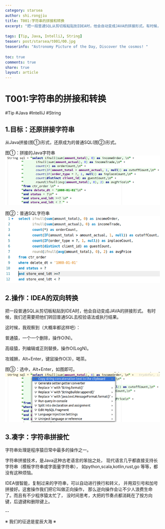 ```yaml
---
category: starsea
author: shi.rongjiu
title: T001:字符串的拼接和转换
excerpt: "把一段普通SQL从剪切板粘贴到IDEA时，他会自动变成JAVA的拼接形式。有时候，我们还需要把他们转回普通SQL去校验语法或执行结果。"

tags: [Tip, Java, IntelliJ, String]
teaser: post/starsea/t001/00.jpg
teaserinfo: "Astronomy Picture of the Day, Discover the cosmos! "

toc: true
comments: true
share: true
layout: article
---
```


# T001:字符串的拼接和转换

#Tip #Java #IntelliJ #String


## 1.目标：还原拼接字符串

从Java拼接(图①)形式，还原成为的普通SQL(图②)形式。

图①：拼接的Java字符串
<img src="/images/post/starsea/t001/01.png">

图②：普通SQL字符串
<img src="/images/post/starsea/t001/02.png">

## 2.操作：IDEA的双向转换

把一段普通SQL从剪切板粘贴到IDEA时，他会自动变成JAVA的拼接形式。
有时候，我们还需要把他们转回普通SQL去校验语法或执行结果。

这时候，我观察到（大概率都这样吧）：

普通猿，一个一个删除，操作O(N)。

高级猿，列编辑或正则替换，操作O(LogN)。

攻城狮，Alt+Enter，键鼠操作O(3)，喝茶。

图③：选中，Alt+Enter，如图即可。
<img src="/images/post/starsea/t001/03.png">



## 3.凑字：字符串拼接忙

字符串处理是程序猿日常中最多的操作之一。

字符串拼接技术，是Java这种古老语言的笨拙之处，
现代语言几乎都直接支持长字符串（模板字符串或字面量字符串），
如python,scala,kotlin,rust,go 等等，都没有这种烦恼。

IDEA很智能，复制过来的字符串，可以自动进行换行和转义，
并用双引号和加号拼接好。这套操作我们把它叫做正向操作，
那么逆向操作会让不少人浪费生命了。而且有不少程序猿太忙了，
没时间思考，大把的节奏点都消耗在了按方向键，后退键和删除键上。

--

※ 我们的征途是星辰大海 ※
